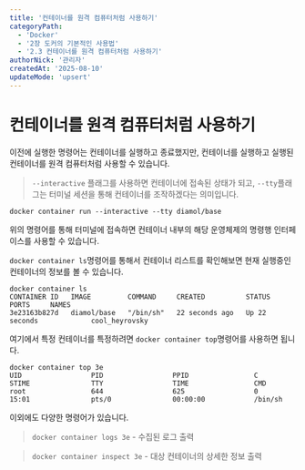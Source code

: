 ```yaml
---
title: '컨테이너를 원격 컴퓨터처럼 사용하기'
categoryPath:
  - 'Docker'
  - '2장 도커의 기본적인 사용법'
  - '2.3 컨테이너를 원격 컴퓨터처럼 사용하기'
authorNick: '관리자'
createdAt: '2025-08-10'
updateMode: 'upsert'
---
```


# 컨테이너를 원격 컴퓨터처럼 사용하기

이전에 실행한 명령어는 컨테이너를 실행하고 종료했지만, 컨테이너를 실행하고 실행된 컨테이너를 원격 컴퓨터처럼 사용할 수 있습니다.

> ``--interactive`` 플래그를 사용하면 컨테이너에 접속된 상태가 되고, ``--tty``플래그는 터미널 세션을 통해 컨테이너를 조작하겠다는 의미입니다.

```
docker container run --interactive --tty diamol/base
```

위의 명령어를 통해 터미널에 접속하면 컨테이너 내부의 해당 운영체제의 명령행 인터페이스를 사용할 수 있습니다.

``docker container ls``명령어를 통해서 컨테이너 리스트를 확인해보면 현재 실행중인 컨테이너의 정보를 볼 수 있습니다.

```
docker container ls
CONTAINER ID   IMAGE         COMMAND     CREATED          STATUS          PORTS     NAMES
3e23163b827d   diamol/base   "/bin/sh"   22 seconds ago   Up 22 seconds             cool_heyrovsky
```

여기에서 특정 컨테이너를 특정하려면 ``docker container top``명령어를 사용하면 됩니다.

```
docker container top 3e
UID                 PID                 PPID                C                   STIME               TTY                 TIME                CMD
root                644                 625                 0                   15:01               pts/0               00:00:00            /bin/sh
```

이외에도 다양한 명령어가 있습니다.

> ``docker container logs 3e`` - 수집된 로그 출력

> ``docker container inspect 3e`` - 대상 컨테이너의 상세한 정보 출력
